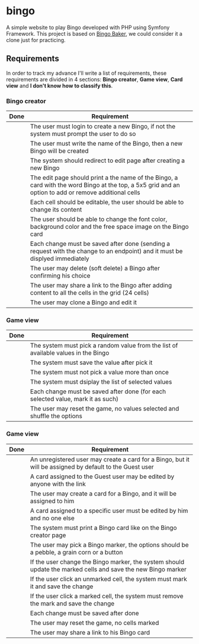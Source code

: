 # bingo
A simple website to play Bingo developed with PHP using Symfony Framework. This project is based on [Bingo Baker](https://bingobaker.com), we could consider it a clone just for practicing.

## Requirements
In order to track my advance I'll write a list of requirements, these requirements are divided in 4 sections: **Bingo creator**, **Game view**, **Card view** and **I don't know how to classify this**.

### Bingo creator
| Done | Requirement |
| ---- | ----------- |
|      | The user must login to create a new Bingo, if not the system must prompt the user to do so |
|      | The user must write the name of the Bingo, then a new Bingo will be created |
|      | The system should redirect to edit page after creating a new Bingo |
|      | The edit page should print a the name of the Bingo, a card with the word Bingo at the top, a 5x5 grid and an option to add or remove additional cells |
|      | Each cell should be editable, the user should be able to change its content |
|      | The user should be able to change the font color, background color and the free space image on the Bingo card |
|      | Each change must be saved after done (sending a request with the change to an endpoint) and it must be displyed immediately |
|      | The user may delete (soft delete) a Bingo after confirming his choice |
|      | The user may share a link to the Bingo after adding content to all the cells in the grid (24 cells) |
|      | The user may clone a Bingo and edit it |

### Game view
| Done | Requirement |
| ---- | ----------- |
|      | The system must pick a random value from the list of available values in the Bingo |
|      | The system must save the value after pick it |
|      | The system must not pick a value more than once |
|      | The system must dsiplay the list of selected values |
|      | Each change must be saved after done (for each selected value, mark it as such) |
|      | The user may reset the game, no values selected and shuffle the options |

### Game view
| Done | Requirement |
| ---- | ----------- |
|      | An unregistered user may create a card for a Bingo, but it will be assigned by default to the Guest user |
|      | A card assigned to the Guest user may be edited by anyone with the link |
|      | The user may create a card for a Bingo, and it will be assigned to him |
|      | A card assigned to a specific user must be edited by him and no one else |
|      | The system must print a Bingo card like on the Bingo creator page |
|      | The user may pick a Bingo marker, the options should be a pebble, a grain corn or a button |
|      | If the user change the Bingo marker, the system should update the marked cells and save the new Bingo marker |
|      | If the user click an unmarked cell, the system must mark it and save the change |
|      | If the user click a marked cell, the system must remove the mark and save the change |
|      | Each change must be saved after done |
|      | The user may reset the game, no cells marked |
|      | The user may share a link to his Bingo card |
